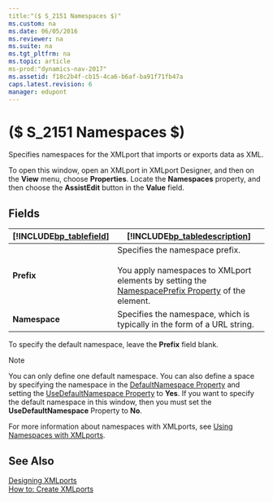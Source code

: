 ```yaml
---
title:"($ S_2151 Namespaces $)"
ms.custom: na
ms.date: 06/05/2016
ms.reviewer: na
ms.suite: na
ms.tgt_pltfrm: na
ms.topic: article
ms-prod:"dynamics-nav-2017"
ms.assetid: f18c2b4f-cb15-4ca6-b6af-ba91f71fb47a
caps.latest.revision: 6
manager: edupont
---
```

# ($ S_2151 Namespaces $)
Specifies namespaces for the XMLport that imports or exports data as XML.  
  
 To open this window, open an XMLport in XMLport Designer, and then on the **View** menu, choose **Properties**. Locate the **Namespaces** property, and then choose the **AssistEdit** button in the **Value** field.  
  
## Fields  
  
|[!INCLUDE[bp_tablefield](includes/bp_tablefield_md.md)]|[!INCLUDE[bp_tabledescription](includes/bp_tabledescription_md.md)]|  
|---------------------------------|---------------------------------------|  
|**Prefix**|Specifies the namespace prefix.<br /><br /> You apply namespaces to XMLport elements by setting the [NamespacePrefix Property](NamespacePrefix-Property.md) of the element.|  
|**Namespace**|Specifies the namespace, which is typically in the form of a URL string.|  
  
 To specify the default namespace, leave the **Prefix** field blank.  
  
> [!NOTE]  
>  You can only define one default namespace. You can also define a space by specifying the namespace in the [DefaultNamespace Property](DefaultNamespace-Property.md) and setting the [UseDefaultNamespace Property](UseDefaultNamespace-Property.md) to **Yes**. If you want to specify the default namespace in this window, then you must set the **UseDefaultNamespace** Property to **No**.  
  
 For more information about namespaces with XMLports, see [Using Namespaces with XMLports](Using-Namespaces-with-XMLports.md).  
  
## See Also  
 [Designing XMLports](Designing-XMLports.md)   
 [How to: Create XMLports](../Topic/How%20to:%20Create%20XMLports.md)